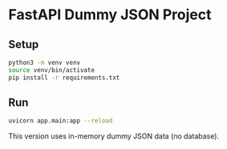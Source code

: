 # FastAPI Dummy JSON Project

## Setup

```bash
python3 -m venv venv
source venv/bin/activate
pip install -r requirements.txt
```

## Run

```bash
uvicorn app.main:app --reload
```

This version uses in-memory dummy JSON data (no database).
